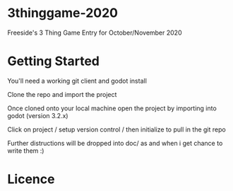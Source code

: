 # 3thinggame-2020
Freeside's 3 Thing Game Entry for October/November 2020

# Getting Started

You'll need a working git client and godot install

Clone the repo and import the project

Once cloned onto your local machine open the project by importing into godot (version 3.2.x)

Click on project / setup version control / then initialize to pull in the git repo

Further distructions will be dropped into doc/ as and when i get chance to write them :)

# Licence


